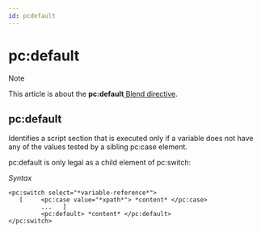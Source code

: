 ```yaml
---
id: pcdefault
---
```


# pc:default



> [!NOTE]
> This article is about the **pc:default**[ Blend directive](/docs/Repositories/Blend%20directives).

## **pc:default**

Identifies a script section that is executed only if a variable does not have any of the values tested by a sibling pc:case element.

pc:default is only legal as a child element of pc:switch:

*Syntax*

```
<pc:switch select="*variable-reference*">
   [     <pc:case value="*xpath*"> *content* </pc:case>
         ...   ]
         <pc:default> *content* </pc:default>
</pc:switch>
```

 